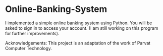 # Online-Banking-System

I implemented a simple online banking system using Python. You will be asked to sign in to access your account.
(I am still working on this program for further improvements).

Acknowledgements: This project is an adaptation of the work of Parvat Computer Technology.
